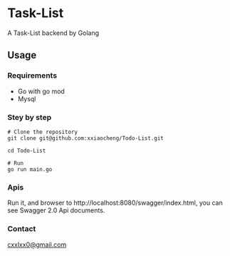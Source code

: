 # Task-List
A Task-List backend by Golang

## Usage

### Requirements
- Go with go mod
- Mysql 

### Stey by step
```
# Clone the repository
git clone git@github.com:xxiaocheng/Todo-List.git

cd Todo-List

# Run 
go run main.go
```

### Apis
Run it, and browser to http://localhost:8080/swagger/index.html, you can see Swagger 2.0 Api documents.

### Contact
cxxlxx0@gmail.com